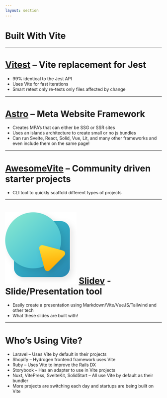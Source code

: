 ```yaml
---
layout: section
---
```


# Built With Vite

---

# <logos-vitest /> [Vitest](https://vitest.dev/) – Vite replacement for Jest

- 99% identical to the Jest API
- Uses Vite for fast iterations
- Smart retest only re-tests only files affected by change

---

# <logos-astro class='astro-icon' /> [Astro](https://astro.build/) – Meta Website Framework

- Creates MPA’s that can either be SSG or SSR sites
- Uses an islands architecture to create small or no js bundles
- Can run Svelte, React, Solid, Vue, Lit, and many other frameworks and even include them on the same page!


---

# <logos-awesome /> [AwesomeVite](https://github.com/vitejs/awesome-vite) – Community driven starter projects

- CLI tool to quickly scaffold different types of projects 

---

# <img src='/slidev-logo.svg' class="inline w-15" /> [Slidev](https://sli.dev/) - Slide/Presentation tool

- Easily create a presentation using Markdown/Vite/VueJS/Tailwind and other tech
- What these slides are built with!

---

# Who’s Using Vite?

- <logos-laravel /> Laravel – Uses Vite by default in their projects
- <logos-shopify /> Shopify – Hydrogen frontend framework uses Vite
- <logos-ruby /> Ruby – Uses Vite to improve the Rails DX
- <logos-storybook-icon /> Storybook – Has an adapter to use in Vite projects
- <logos-nuxt-icon /> Nuxt, VitePress,  <logos-svelte-icon /> SvelteKit, <logos-solidjs-icon /> SolidStart – All use Vite by default as their bundler
- More projects are switching each day and startups are being built on Vite
